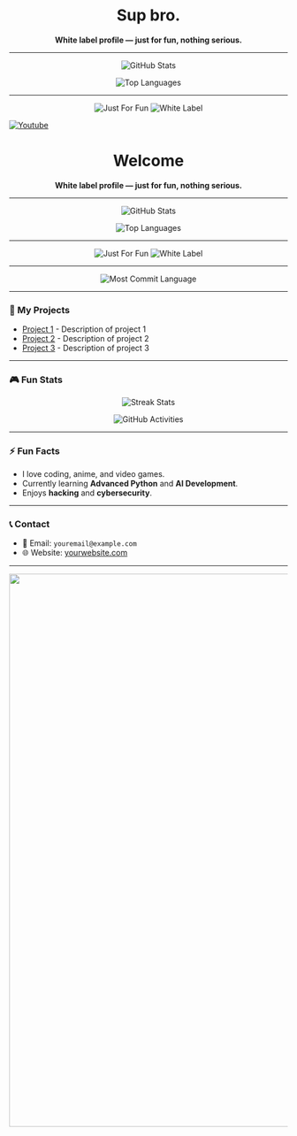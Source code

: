 <!-- README.md -->

<h1 align="center">Sup bro.</h1>

<p align="center">
  <b>White label profile — just for fun, nothing serious.</b>
</p>

---

<p align="center">
  <img src="https://github-readme-stats.vercel.app/api?username=bxnefly&show_icons=true&hide_border=true&theme=red&bg_color=000000&title_color=ff0000&text_color=ffffff&icon_color=ff0000" alt="GitHub Stats">
</p>

<p align="center">
  <img src="https://github-readme-stats.vercel.app/api/top-langs/?username=bxnefly&layout=compact&hide_border=true&theme=red&bg_color=000000&title_color=ff0000&text_color=ffffff&icon_color=ff0000" alt="Top Languages">
</p>

---

<p align="center">
  <img src="https://img.shields.io/badge/Status-Just%20For%20Fun-ff0000?style=flat-square&logo=github&logoColor=white" alt="Just For Fun">
  <img src="https://img.shields.io/badge/Type-White%20Label-ff0000?style=flat-square&logo=git&logoColor=white" alt="White Label">
</p>

<!-- Links -->
[![Youtube](https://img.shields.io/badge/YouTube-FF0000?style=for-the-badge&logo=youtube&logoColor=white)](https://www.youtube.com/@bxnefly)





<h1 align="center">Welcome</h1>

<p align="center">
  <b>White label profile — just for fun, nothing serious.</b>
</p>

---

<p align="center">
  <img src="https://github-readme-stats.vercel.app/api?username=YOUR_USERNAME&show_icons=true&hide_border=true&theme=red&bg_color=000000&title_color=ff0000&text_color=ffffff&icon_color=ff0000" alt="GitHub Stats">
</p>

<p align="center">
  <img src="https://github-readme-stats.vercel.app/api/top-langs/?username=YOUR_USERNAME&layout=compact&hide_border=true&theme=red&bg_color=000000&title_color=ff0000&text_color=ffffff&icon_color=ff0000" alt="Top Languages">
</p>

---

<p align="center">
  <img src="https://img.shields.io/badge/Status-Just%20For%20Fun-ff0000?style=flat-square&logo=github&logoColor=white" alt="Just For Fun">
  <img src="https://img.shields.io/badge/Type-White%20Label-ff0000?style=flat-square&logo=git&logoColor=white" alt="White Label">
</p>

---

<p align="center">
  <img src="https://github-profile-summary-cards.vercel.app/api/cards/most-commit-language.svg?username=YOUR_USERNAME&theme=github_dark" alt="Most Commit Language" />
</p>

---

### 🔴 My Projects

- [Project 1](https://github.com/YOUR_USERNAME/project-1) - Description of project 1
- [Project 2](https://github.com/YOUR_USERNAME/project-2) - Description of project 2
- [Project 3](https://github.com/YOUR_USERNAME/project-3) - Description of project 3

---

### 🎮 Fun Stats

<p align="center">
  <img src="https://github-readme-streak-stats.herokuapp.com/?user=YOUR_USERNAME&theme=dark&background=000000&ring=ff0000&fire=ff0000" alt="Streak Stats">
</p>

<p align="center">
  <img src="https://github-profile-summary-cards.vercel.app/api/cards/activities.svg?username=YOUR_USERNAME&theme=github_dark" alt="GitHub Activities" />
</p>

---

### ⚡ Fun Facts

- I love coding, anime, and video games.
- Currently learning **Advanced Python** and **AI Development**.
- Enjoys **hacking** and **cybersecurity**.

---

### 📞 Contact

- 📧 Email: `youremail@example.com`
- 🌐 Website: [yourwebsite.com](https://yourwebsite.com)

---

<p align="center">
  <img src="https://github.com/YOUR_USERNAME/YOUR_REPOSITORY/blob/main/assets/your-image.jpg?raw=true" width="1000">
</p>